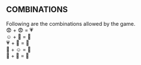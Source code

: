 ## COMBINATIONS ##
Following are the combinations allowed by the game.   
:fearful: + :fearful: = :heartpulse:   
:relaxed: + :cop: = :anger:   
:heartpulse: + :anger: = :penguin:   
:penguin: + :relaxed: = :cactus:   
:cop: + :cactus: = :octopus:  
